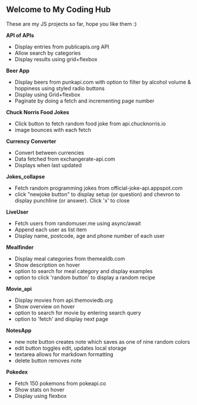 ## Welcome to My Coding Hub

These are my JS projects so far, hope you like them :)

**API of APIs**
- Display entries from publicapis.org API
- Allow search by categories
- Display results using grid+flexbox

**Beer App**
- Display beers from punkapi.com with option to filter by alcohol volume & hoppiness using styled radio buttons
- Display using Grid+flexbox
- Paginate by doing a fetch and incrementing page number

**Chuck Norris Food Jokes**
- Click button to fetch random food joke from api.chucknorris.io
- image bounces with each fetch

**Currency Converter**
- Convert between currencies
- Data fetched from exchangerate-api.com
- Displays when last updated

**Jokes_collapse**
- Fetch random programming jokes from official-joke-api.appspot.com
- click "newjoke button" to display setup (or question) and chevron to display punchline (or answer). Click 'x' to close

**LiveUser**
- Fetch users from randomuser.me using async/await
- Append each user as list item
- Display name, postcode, age and phone number of each user 

**Mealfinder**
- Display meal categories from themealdb.com
- Show description on hover
- option to search for meal category and display examples
- option to click 'random button' to display a random recipe

**Movie_api**
- Display movies from api.themoviedb.org
- Show overview on hover
- option to search for movie by entering search query
- option to 'fetch' and display next page

**NotesApp**
- new note button creates note which saves as one of nine random colors
- edit button toggles edit, updates local storage
- textarea allows for markdown formatting
- delete button removes note

**Pokedex**
- Fetch 150 pokemons from pokeapi.co
- Show stats on hover
- Display using flexbox




